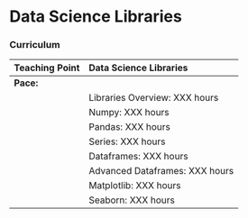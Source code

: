 # Data Science Libraries

### Curriculum

| Teaching Point     |  Data Science Libraries                            |
|:-------------------|:---------------------------------------------------|
| <b>Pace:</b>       |                                                    |
|                    |  Libraries Overview: XXX hours                     |                 
|                    |  Numpy: XXX hours                                  |
|                    |  Pandas: XXX hours                                 |
|                    |  Series: XXX hours                                 |
|                    |  Dataframes: XXX hours                             |
|                    |  Advanced Dataframes: XXX hours                    |
|                    |  Matplotlib: XXX hours                             |
|                    |  Seaborn: XXX hours                                |
